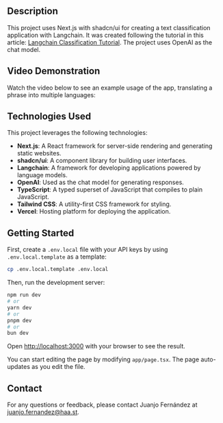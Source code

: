 ## Description

This project uses Next.js with shadcn/ui for creating a text classification application with Langchain. It was created following the tutorial in this article: [Langchain Classification Tutorial](https://js.langchain.com/docs/tutorials/classification). The project uses OpenAI as the chat model.

## Video Demonstration

Watch the video below to see an example usage of the app, translating a phrase into multiple languages:

## Technologies Used

This project leverages the following technologies:

- **Next.js**: A React framework for server-side rendering and generating static websites.
- **shadcn/ui**: A component library for building user interfaces.
- **Langchain**: A framework for developing applications powered by language models.
- **OpenAI**: Used as the chat model for generating responses.
- **TypeScript**: A typed superset of JavaScript that compiles to plain JavaScript.
- **Tailwind CSS**: A utility-first CSS framework for styling.
- **Vercel**: Hosting platform for deploying the application.

## Getting Started

First, create a `.env.local` file with your API keys by using `.env.local.template` as a template:

```bash
cp .env.local.template .env.local
```

Then, run the development server:

```bash
npm run dev
# or
yarn dev
# or
pnpm dev
# or
bun dev
```

Open [http://localhost:3000](http://localhost:3000) with your browser to see the result.

You can start editing the page by modifying `app/page.tsx`. The page auto-updates as you edit the file.

## Contact

For any questions or feedback, please contact Juanjo Fernández at [juanjo.fernandez@haa.st](mailto:juanjo.fernandez@haa.st).
